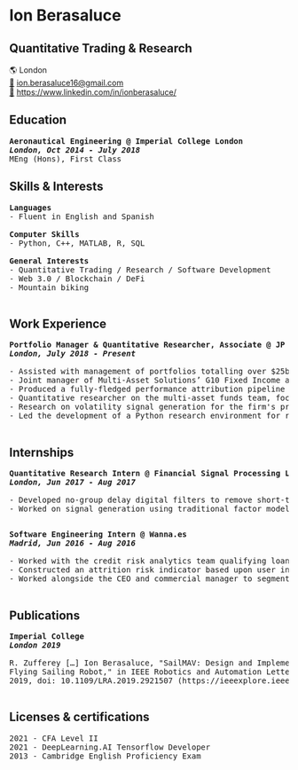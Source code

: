 # **Ion Berasaluce**
## Quantitative Trading & Research

🌎 London\
[📧](mailto:ion.berasaluce16@gmail.com) ion.berasaluce16@gmail.com\
[👤](https://www.linkedin.com/in/ionberasaluce/) https://www.linkedin.com/in/ionberasaluce/

Education
---------------------------------------------------------------------------------------------------------
<pre>
<b>Aeronautical Engineering @ Imperial College London
<i>London, Oct 2014 - July 2018</i></b>
MEng (Hons), First Class
</pre>

Skills & Interests
---------------------------------------------------------------------------------------------------------
<pre>
<b>Languages</b>
- Fluent in English and Spanish

<b>Computer Skills</b>
- Python, C++, MATLAB, R, SQL

<b>General Interests</b>
- Quantitative Trading / Research / Software Development
- Web 3.0 / Blockchain / DeFi
- Mountain biking

</pre>

Work Experience
---------------------------------------------------------------------------------------------------------
<pre>
<b>Portfolio Manager & Quantitative Researcher, Associate @ JP Morgan Asset Management
<i>London, July 2018 - Present</i></b>

- Assisted with management of portfolios totalling over $25bn of assets including investment idea generation, implementation and risk management.
- Joint manager of Multi-Asset Solutions’ G10 Fixed Income and FX tactical asset allocation views
- Produced a fully-fledged performance attribution pipeline to generate detailed reports for clients. Implemented using Python and SQL 
- Quantitative researcher on the multi-asset funds team, focusing on systematic global macro and active asset allocation strategies
- Research on volatility signal generation for the firm's proprietary Risk Management Framework
- Led the development of a Python research environment for rapidly prototyping and back-testing systematic signals

</pre>

Internships
---------------------------------------------------------------------------------------------------------
<pre>
<b>Quantitative Research Intern @ Financial Signal Processing Lab
<i>London, Jun 2017 - Aug 2017</i></b>

- Developed no-group delay digital filters to remove short-term fluctuations in economic and financial data
- Worked on signal generation using traditional factor models and modern data science techniques 

</pre>

<pre>
<b>Software Engineering Intern @ Wanna.es
<i>Madrid, Jun 2016 - Aug 2016</i></b>

- Worked with the credit risk analytics team qualifying loan applicants
- Constructed an attrition risk indicator based upon user in-app behaviour to help with the customer stratification process. Tool implemented in R.
- Worked alongside the CEO and commercial manager to segment applicants, tailor offers and create new communications to mitigate on-boarding dropouts

</pre>

Publications
------------------------------------------------------------------------------------------------------

<pre>
<b>Imperial College
<i>London 2019</i></b>

R. Zufferey […] Ion Berasaluce, "SailMAV: Design and Implementation of a Novel Multi-Modal 
Flying Sailing Robot," in IEEE Robotics and Automation Letters, vol. 4, no. 3, pp. 2894-2901, July 
2019, doi: 10.1109/LRA.2019.2921507 (https://ieeexplore.ieee.org/document/8733846)

</pre>

Licenses & certifications
----------------------------------------------------------------------------------------

<pre>
2021 - CFA Level II
2021 - DeepLearning.AI Tensorflow Developer
2013 - Cambridge English Proficiency Exam
</pre>
